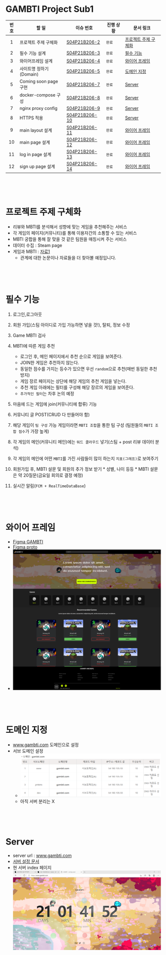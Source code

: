 # GAMBTI Project Sub1

   | 번호 | 할 일                   | 이슈 번호                                                  | 진행 상황 | 문서 링크                                     |
   | :--: | ----------------------- | ---------------------------------------------------------- | --------- | --------------------------------------------- |
   |  1   | 프로젝트 주제 구체화    | [S04P21B206-2](https://jira.ssafy.com/browse/S04P21B206-2) | `완료`    | [프로젝트 주제 구체화](#프로젝트-주제-구체화) |
   |  2   | 필수 기능 설계          | [S04P21B206-3](https://jira.ssafy.com/browse/S04P21B206-3) | `완료`    | [필수 기능](#필수-기능)                       |
   |  3   | 와이어프레임 설계       | [S04P21B206-4](https://jira.ssafy.com/browse/S04P21B206-4) | `완료`    | [와이어 프레임](#와이어-프레임)               |
   |  4   | 사이트명 정하기(Domain) | [S04P21B206-5](https://jira.ssafy.com/browse/S04P21B206-5) | `완료`    | [도메인 지정](#도메인-지정)                   |
   |  5   | Coming soon page 구현   | [S04P21B206-7](https://jira.ssafy.com/browse/S04P21B206-7) | `완료`    | [Server](#server)                             |
   |  6   | docker-compose 구성     | [S04P21B206-8](https://jira.ssafy.com/browse/S04P21B206-8) | `완료`    | [Server](#server)                             |
   |  7   | nginx proxy config      | [S04P21B206-9](https://jira.ssafy.com/browse/S04P21B206-9) | `완료`    | [Server](#server)                             |
   |  8   | HTTPS 적용              | [S04P21B206-10](https://jira.ssafy.com/browse/S04P21B206-10) | `완료`   | [Server](#server)                            |
   |  9   | main layout 설계        | [S04P21B206-11](https://jira.ssafy.com/browse/S04P21B206-11) | `완료`   | [와이어 프레임](#와이어-프레임)              |
   | 10   | main page 설계          | [S04P21B206-12](https://jira.ssafy.com/browse/S04P21B206-12) | `완료`   | [와이어 프레임](#와이어-프레임)              |
   | 11   | log in page 설계        | [S04P21B206-13](https://jira.ssafy.com/browse/S04P21B206-13) | `완료`   | [와이어 프레임](#와이어-프레임)              |
   | 12   | sign up page 설계       | [S04P21B206-14](https://jira.ssafy.com/browse/S04P21B206-14) | `완료`   | [와이어 프레임](#와이어-프레임)              |
   
   <br/><br/><br/>


# 프로젝트 주제 구체화

   * 리뷰와 MBTI를 분석해서 성향에 맞는 게임을 추천해주는 서비스
   * 각 게임의 페이지(커뮤니티)를 통해 이용자간의 소통할 수 있는 서비스
   * MBTI 궁합을 통해 잘 맞을 것 같은 팀원을 매칭시켜 주는 서비스
   * 데이터 수집 : Steam page
   * 게임과 MBTI : [자료1](https://s3.us-west-2.amazonaws.com/secure.notion-static.com/1484a505-ab2c-4aa1-be1b-e0af20a6a731/_MBTI.pdf?X-Amz-Algorithm=AWS4-HMAC-SHA256&X-Amz-Credential=AKIAT73L2G45O3KS52Y5%2F20210302%2Fus-west-2%2Fs3%2Faws4_request&X-Amz-Date=20210302T154433Z&X-Amz-Expires=86400&X-Amz-Signature=235ecfffe42bb52d286d95887177147f965f131e2e2708d67568beb53b52a688&X-Amz-SignedHeaders=host&response-content-disposition=filename%20%3D%22_MBTI.pdf%22)
     * 관계에 대한 논문이나 자료들을 더 찾아볼 예정입니다.

   <br/><br/><br/>

# 필수 기능

   1. 로그인,로그아웃
   2. 회원 가입(스팀 아이디로 가입 가능하면 넣을 것!), 탈퇴, 정보 수정
   3. Game MBTI 검사
   4. MBTI에 따른 게임 추천
      * 로그인 후, 메인 페이지에서 추천 순으로 게임을 보여준다.
      * JOIN한 게임은 추천하지 않는다.
      * 동일한 점수를 가지는 등수가 있으면 우선 `random`으로 추천(매번 동일한 추천 방지)
      * 게임 장르 페이지는 상단에 해당 게임의 추천 게임을 넣는다.
      * 추천 게임 아래에는 필터를 구성해 해당 장르의 게임을 보여준다.
      * `추가적인 필터`는 차후 논의 예정

   5. 마음에 드는 게임에 join(커뮤니티에 합류) 기능
   6. 커뮤니티 글 POST(CRUD 다 만들어야 함)
   7. 해당 게임이 `팀 구성` 가능 게임이라면 `MBTI 조합`을 통한 팀 구성 (팀원들의 `MBTI 조합 점수`가 가장 높게)
   8. 각 게임의 메인(커뮤니티 메인)에는 `워드 클라우드` 넣기(스팀 + post 리뷰 데이터 분석)
   9. 각 게임의 메인에 어떤 `MBTI`를 가진 사람들이 많이 하는지 `지표(그래프)`로 보여주기
   10. 회원가입 후, MBTI 설문 및 회원의 추가 정보 받기
     * 성별, 나이 등등
     * MBTI 설문은 약 20질문(금요일 회의로 결정 예정)
   11. 실시간 알림(`FCM + RealTimeDataBase`)


   <br/><br/><br/>

# 와이어 프레임
  * [Figma GAMBTI](https://www.figma.com/file/n7biHPfvyDgPvwODgEO5ko/gambti?node-id=0%3A1)
  * [Figma proto](https://www.figma.com/proto/n7biHPfvyDgPvwODgEO5ko/gambti?node-id=14%3A0&scaling=scale-down-width)
  * ![main page](imgs/mainpage.png)

<br/><br/><br/>

# 도메인 지정
  * www.gambti.com 도메인으로 설정
  * 서브 도메인 설정
     * ![domain](imgs/gambtidomain.png)
     * 아직 서버 분리는 X

<br/><br/><br/>

# Server
* server url : www.gambti.com
* [서버 설정 문서](GAMBTI/server)
* 현 서버 index 페이지
![comingsoon](imgs/comingsoon.png)
